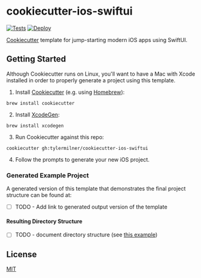 # cookiecutter-ios-swiftui

[![Tests](https://github.com/tylermilner/cookiecutter-ios-swiftui/actions/workflows/test.yml/badge.svg)](https://github.com/tylermilner/cookiecutter-ios-swiftui/actions/workflows/test.yml)
[![Deploy](https://github.com/tylermilner/cookiecutter-ios-swiftui/actions/workflows/deploy.yml/badge.svg)](https://github.com/tylermilner/cookiecutter-ios-swiftui/actions/workflows/deploy.yml)

[Cookiecutter](https://github.com/cookiecutter/cookiecutter) template for
jump-starting modern iOS apps using SwiftUI.

## Getting Started

Although Cookiecutter runs on Linux, you'll want to have a Mac with Xcode
installed in order to properly generate a project using this template.

1. Install [Cookiecutter](https://github.com/cookiecutter/cookiecutter) (e.g.
   using [Homebrew](https://brew.sh)):

```Shell
brew install cookiecutter
```

2. Install [XcodeGen](https://github.com/yonaskolb/XcodeGen):

```Shell
brew install xcodegen
```

3. Run Cookiecutter against this repo:

```Shell
cookiecutter gh:tylermilner/cookiecutter-ios-swiftui
```

4. Follow the prompts to generate your new iOS project.

### Generated Example Project

A generated version of this template that demonstrates the final project
structure can be found at:

- [ ] TODO - Add link to generated output version of the template

#### Resulting Directory Structure

- [ ] TODO - document directory structure (see [this
  example](https://github.com/drivendata/cookiecutter-data-science#the-resulting-directory-structure))

## License

[MIT](LICENSE)
